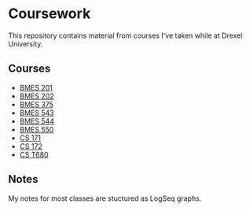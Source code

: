 # Coursework

This repository contains material from courses I've taken while at Drexel University.

## Courses

- [BMES 201](BMES-201)
- [BMES 202](BMES-202)
- [BMES 375](BMES-375)
- [BMES 543](BMES-543)
- [BMES 544](BMES-544)
- [BMES 550](BMES-550)
- [CS 171](CS-171)
- [CS 172](CS-172)
- [CS T680](CS-T680)

## Notes

My notes for most classes are stuctured as LogSeq graphs.
